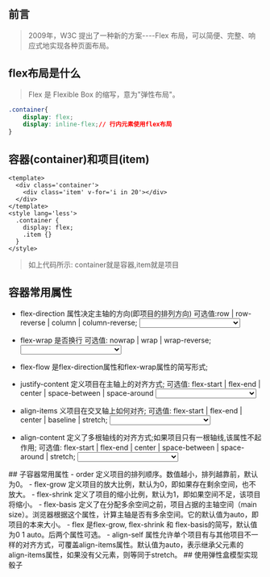 ## 前言
> 2009年，W3C 提出了一种新的方案----Flex 布局，可以简便、完整、响应式地实现各种页面布局。
## flex布局是什么
> Flex 是 Flexible Box 的缩写，意为"弹性布局"。
```css
.container{
    display: flex;
    display: inline-flex;// 行内元素使用flex布局
}
```
## 容器(container)和项目(item)
```vue
<template>
  <div class='container'>
    <div class='item' v-for='i in 20'></div>
  </div>
</template>
<style lang='less'>
  .container {
    display: flex;
    .item {}
  }
</style>
```
> 如上代码所示: container就是容器,item就是项目
## 容器常用属性
- flex-direction 属性决定主轴的方向(即项目的排列方向) 可选值:row | row-reverse | column | column-reverse;
  <Select v-model:value="flexDirection" style="width:200px">
   <SelectOption  v-for="item in flex_direction" :value="item">
    {{ item }}
   </SelectOption>
  </Select>

- flex-wrap 是否换行 可选值: nowrap | wrap | wrap-reverse;
  <Select v-model:value="flexWrap" style="width:200px">
  <SelectOption  v-for="item in flex_wrap" :value="item">
  {{ item }}
  </SelectOption>
  </Select>
- flex-flow 是flex-direction属性和flex-wrap属性的简写形式;
- justify-content 定义项目在主轴上的对齐方式; 可选值: flex-start | flex-end | center | space-between | space-around
  <Select v-model:value="justifyContent" style="width:200px">
  <SelectOption  v-for="item in justify_content" :value="item">
  {{ item }}
  </SelectOption>
  </Select>
- align-items 义项目在交叉轴上如何对齐; 可选值: flex-start | flex-end | center | baseline | stretch;
  <Select v-model:value="alignItems" style="width:200px">
  <SelectOption  v-for="item in align_items" :value="item">
  {{ item }}
  </SelectOption>
  </Select>
- align-content 定义了多根轴线的对齐方式;如果项目只有一根轴线,该属性不起作用; 可选值: flex-start | flex-end | center | space-between | space-around | stretch;
  <Select v-model:value="alignContent" style="width:200px">
  <SelectOption  v-for="item in align_content" :value="item">
  {{ item }}
  </SelectOption>
  </Select>
<Container :style="{flexDirection,flexWrap,justifyContent,alignItems,alignContent}" />
## 子容器常用属性
- order 定义项目的排列顺序。数值越小，排列越靠前，默认为0。
- flex-grow 定义项目的放大比例，默认为0，即如果存在剩余空间，也不放大。
- flex-shrink 定义了项目的缩小比例，默认为1，即如果空间不足，该项目将缩小。
- flex-basis 定义了在分配多余空间之前，项目占据的主轴空间（main size）。浏览器根据这个属性，计算主轴是否有多余空间。它的默认值为auto，即项目的本来大小。
- flex 是flex-grow, flex-shrink 和 flex-basis的简写，默认值为0 1 auto。后两个属性可选。
- align-self 属性允许单个项目有与其他项目不一样的对齐方式，可覆盖align-items属性。默认值为auto，表示继承父元素的align-items属性，如果没有父元素，则等同于stretch。
  <ItemTest />
## 使用弹性盒模型实现骰子
<Sifter />
<script setup>
import {ref} from 'vue';
import Container from '../components/css/flex/Container.vue';
import ItemTest from '../components/css/flex/ItemTest.vue';
import Sifter from '../components/css/flex/Sifter.vue';
import {flex_direction,flex_wrap,justify_content,align_items,align_content} from '../components/css/flex/data';
const flexDirection = ref('row');
const flexWrap = ref('wrap');
const justifyContent = ref('flex-start');
const alignItems = ref('flex-start');
const alignContent = ref('flex-start');
</script>
